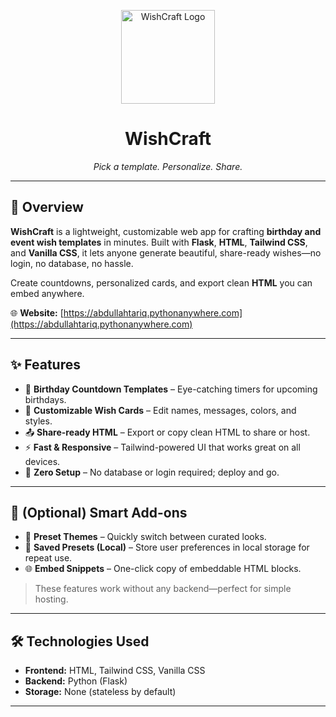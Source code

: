 <p align="center">
  <!-- Replace with your actual logo path if available -->
  <img src="https://firebasestorage.googleapis.com/v0/b/buzzchat-user-data.appspot.com/o/My%20site%2Fsimple_wc_logo.jpeg?alt=media&token=6bc37091-ae55-4f78-bb68-1bb6283a7980" alt="WishCraft Logo" width="150"/>
</p>

<h1 align="center">WishCraft</h1>
<p align="center"><em>Pick a template. Personalize. Share.</em></p>

---

## 🚀 Overview
**WishCraft** is a lightweight, customizable web app for crafting **birthday and event wish templates** in minutes. Built with **Flask**, **HTML**, **Tailwind CSS**, and **Vanilla CSS**, it lets anyone generate beautiful, share-ready wishes—no login, no database, no hassle.

Create countdowns, personalized cards, and export clean **HTML** you can embed anywhere.

🌐 **Website:** [https://abdullahtariq.pythonanywhere.com](https://abdullahtariq.pythonanywhere.com)

---

## ✨ Features

- 🎂 **Birthday Countdown Templates** – Eye-catching timers for upcoming birthdays.  
- 📝 **Customizable Wish Cards** – Edit names, messages, colors, and styles.  
- 📤 **Share-ready HTML** – Export or copy clean HTML to share or host.  
- ⚡ **Fast & Responsive** – Tailwind-powered UI that works great on all devices.  
- 🔧 **Zero Setup** – No database or login required; deploy and go.

---

## 🤖 (Optional) Smart Add-ons

- 🧠 **Preset Themes** – Quickly switch between curated looks.  
- 🧾 **Saved Presets (Local)** – Store user preferences in local storage for repeat use.  
- 🌐 **Embed Snippets** – One-click copy of embeddable HTML blocks.

> These features work without any backend—perfect for simple hosting.

---

## 🛠 Technologies Used

- **Frontend:** HTML, Tailwind CSS, Vanilla CSS  
- **Backend:** Python (Flask)  
- **Storage:** None (stateless by default)

---

